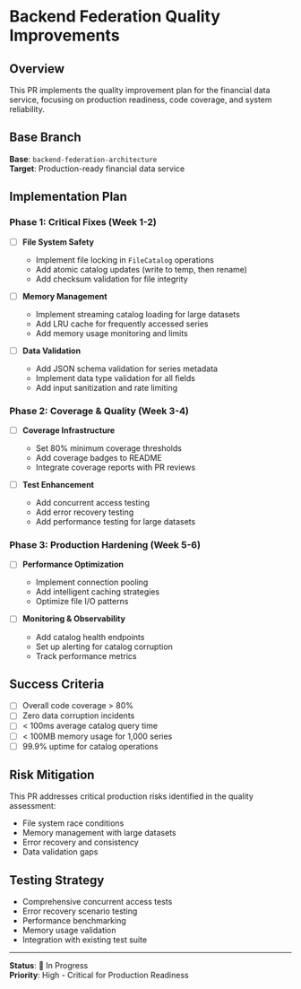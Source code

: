 # Backend Federation Quality Improvements

## Overview

This PR implements the quality improvement plan for the financial data service, focusing on production readiness, code coverage, and system reliability.

## Base Branch

**Base**: `backend-federation-architecture`  
**Target**: Production-ready financial data service

## Implementation Plan

### Phase 1: Critical Fixes (Week 1-2)
- [ ] **File System Safety**
  - Implement file locking in `FileCatalog` operations
  - Add atomic catalog updates (write to temp, then rename)
  - Add checksum validation for file integrity

- [ ] **Memory Management**
  - Implement streaming catalog loading for large datasets
  - Add LRU cache for frequently accessed series
  - Add memory usage monitoring and limits

- [ ] **Data Validation**
  - Add JSON schema validation for series metadata
  - Implement data type validation for all fields
  - Add input sanitization and rate limiting

### Phase 2: Coverage & Quality (Week 3-4)
- [ ] **Coverage Infrastructure**
  - Set 80% minimum coverage thresholds
  - Add coverage badges to README
  - Integrate coverage reports with PR reviews

- [ ] **Test Enhancement**
  - Add concurrent access testing
  - Add error recovery testing
  - Add performance testing for large datasets

### Phase 3: Production Hardening (Week 5-6)
- [ ] **Performance Optimization**
  - Implement connection pooling
  - Add intelligent caching strategies
  - Optimize file I/O patterns

- [ ] **Monitoring & Observability**
  - Add catalog health endpoints
  - Set up alerting for catalog corruption
  - Track performance metrics

## Success Criteria

- [ ] Overall code coverage > 80%
- [ ] Zero data corruption incidents
- [ ] < 100ms average catalog query time
- [ ] < 100MB memory usage for 1,000 series
- [ ] 99.9% uptime for catalog operations

## Risk Mitigation

This PR addresses critical production risks identified in the quality assessment:
- File system race conditions
- Memory management with large datasets
- Error recovery and consistency
- Data validation gaps

## Testing Strategy

- Comprehensive concurrent access tests
- Error recovery scenario testing
- Performance benchmarking
- Memory usage validation
- Integration with existing test suite

---

**Status**: 🚧 In Progress  
**Priority**: High - Critical for Production Readiness
